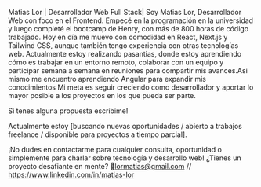 Matias Lor | Desarrollador Web Full Stack| 
Soy Matias Lor, Desarrollador Web con foco en el Frontend.
Empecé en la programación en la universidad y luego completé el bootcamp de Henry, con más de 800 horas de código trabajado. Hoy en día me muevo con comodidad en React, Next.js y Tailwind CSS, aunque también tengo experiencia con otras tecnologías web.
Actualmente estoy realizando pasantias, donde estoy aprendiendo cómo es trabajar en un entorno remoto, colaborar con un equipo y participar semana a semana en reuniones para compartir mis avances.Asi mismo me encuentro aprendiendo Angular para expandir mis conocimientos
Mi meta es seguir creciendo como desarrollador y aportar lo mayor posible a los proyectos en los que pueda ser parte.


Si tenes alguna propuesta escribime!

Actualmente estoy [buscando nuevas oportunidades / abierto a trabajos freelance / disponible para proyectos a tiempo parcial].


¡No dudes en contactarme para cualquier consulta, oportunidad o simplemente para charlar sobre tecnología y desarrollo web!
 ¿Tienes un proyecto desafiante en mente?   📧lormatias@gmail.com // https://www.linkedin.com/in/matias-lor
